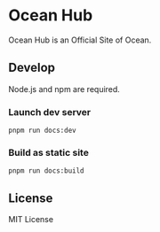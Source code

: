 # Ocean Hub
Ocean Hub is an Official Site of Ocean.

## Develop
Node.js and npm are required.

### Launch dev server
```
pnpm run docs:dev
```

### Build as static site
```
pnpm run docs:build
```

## License
MIT License
